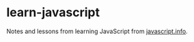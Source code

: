 # learn-javascript

Notes and lessons from learning JavaScript from [javascript.info](https://javascript.info).